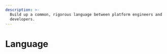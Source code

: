 ```yaml
---
description: >-
  Build up a common, rigorous language between platform engineers and
  developers.
---
```


# Language

